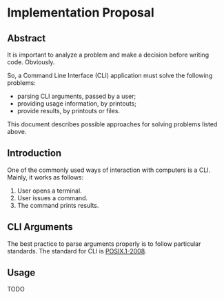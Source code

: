 #   Implementation Proposal


##  Abstract
It is important to analyze a problem and make a decision before writing code.
Obviously.

So, a Command Line Interface (CLI) application must solve the following problems:
  - parsing CLI arguments, passed by a user;
  - providing usage information, by printouts;
  - provide results, by printouts or files.

This document describes possible approaches for solving problems listed above.


##  Introduction
One of the commonly used ways of interaction with computers is a CLI.
Mainly, it works as follows:

1.  User opens a terminal.
1.  User issues a command.
1.  The command prints results.


## CLI Arguments
The best practice to parse arguments properly is to follow particular standards.
The standard for CLI is [POSIX.1-2008](http://pubs.opengroup.org/onlinepubs/9699919799/basedefs/V1_chap12.html).


## Usage
TODO
